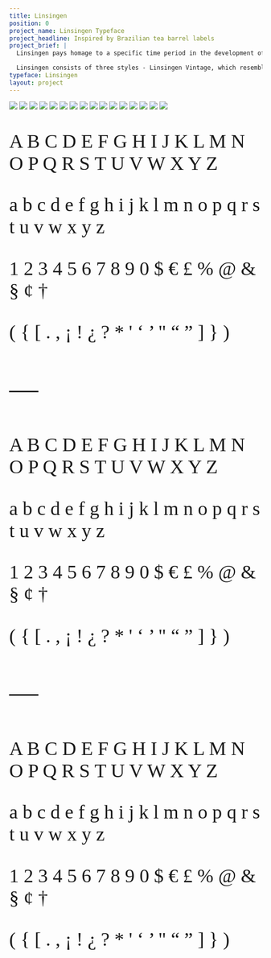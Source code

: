 ```yaml
---
title: Linsingen
position: 0
project_name: Linsingen Typeface
project_headline: Inspired by Brazilian tea barrel labels
project_brief: |
  Linsingen pays homage to a specific time period in the development of the mate herb culture in the south of Brazil. In the late 1800s and early 1900s companies would cultivate mate herb and ship it using large wood barrels, which lead to the development of a rich graphic design culture and the creation beautiful and diverse labels. Those labels, in particular the ones produced by Linsingen company, were the inspiration for the Linsingen typeface family.

  Linsingen consists of three styles - Linsingen Vintage, which resembles a revival process, preserves the shapes and aesthetics found in the original prints; Linsingen Moderna, a contemporary interpretation of the original shapes, with increased contrast and sharper lines; and Linsingen Stencil, a variation of Moderna. All of the three styles are suited for titles and headlines.
typeface: Linsingen
layout: project
---
```


![](/uploads/Linsingen%20-%20site-15.jpg)
![](/uploads/Linsingen%20-%20site-16.jpg)
![](/uploads/Linsingen%20-%20site-01.jpg)
![](/uploads/Linsingen%20-%20site-02.jpg)
![](/uploads/Linsingen%20-%20site-04.jpg)
![](/uploads/Linsingen%20-%20site-03.jpg)
![](/uploads/Linsingen%20-%20site-05.jpg)
![](/uploads/Linsingen%20-%20site-06.jpg)
![](/uploads/Linsingen%20-%20site-07.jpg)
![](/uploads/Linsingen%20-%20site-09.jpg)
![](/uploads/Linsingen%20-%20site-08.jpg)
![](/uploads/Linsingen%20-%20site-10.jpg)
![](/uploads/Linsingen%20-%20site-11.jpg)
![](/uploads/Linsingen%20-%20site-12.jpg)
![](/uploads/Linsingen%20-%20site-13.jpg)
![](/uploads/Linsingen%20-%20site-14.jpg)

<div class="font-grid" style="font-family: 'Linsingen Moderna'; font-size: 4vw; font-weight: 300;">
  <p>A B C D E F G H I J K L M N O P Q R S T U V W X Y Z</p>
  <div class="break"></div>
  <p>a b c d e f g h i j k l m n o p q r s t u v w x y z</p>
  <div class="break"></div>
  <p>1 2 3 4 5 6 7 8 9 0 $ € £ % @ & § ¢ †</p>
  <div class="break"></div>
  <p>( { [ . , ¡ ! ¿ ? * ' ‘ ’ " “ ” ] } )</p>
</div>

<div class="font-grid" style="font-family: 'Linsingen Moderna'; font-size: 6vw; font-weight: 300;">
  <p>—</p>

<div class="font-grid" style="font-family: 'Linsingen Stencil'; font-size: 4vw; font-weight: 300;">
  <p>A B C D E F G H I J K L M N O P Q R S T U V W X Y Z</p>
  <div class="break"></div>
  <p>a b c d e f g h i j k l m n o p q r s t u v w x y z</p>
  <div class="break"></div>
  <p>1 2 3 4 5 6 7 8 9 0 $ € £ % @ & § ¢ †</p>
  <div class="break"></div>
  <p>( { [ . , ¡ ! ¿ ? * ' ‘ ’ " “ ” ] } )</p>
</div>

<div class="font-grid" style="font-family: 'Linsingen Moderna'; font-size: 6vw; font-weight: 300;">
  <p>—</p>

<div class="font-grid" style="font-family: 'Linsingen Vintage'; font-size: 4vw; font-weight: 300;">
  <p>A B C D E F G H I J K L M N O P Q R S T U V W X Y Z</p>
  <div class="break"></div>
  <p>a b c d e f g h i j k l m n o p q r s t u v w x y z</p>
  <div class="break"></div>
  <p>1 2 3 4 5 6 7 8 9 0 $ € £ % @ & § ¢ †</p>
  <div class="break"></div>
  <p>( { [ . , ¡ ! ¿ ? * ' ‘ ’ " “ ” ] } )</p>
</div>
